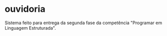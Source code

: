 # ouvidoria
Sistema feito para entrega da segunda fase da competência "Programar em Linguagem Estruturada". 
